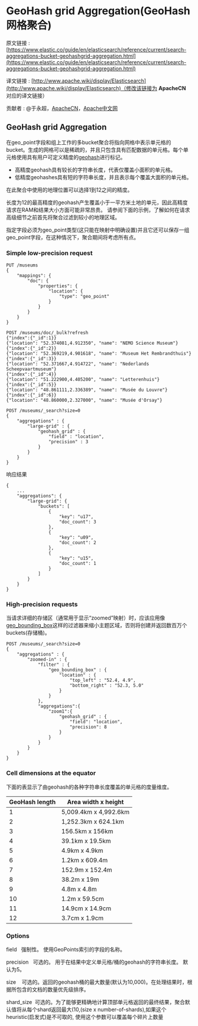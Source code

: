 # GeoHash grid Aggregation(GeoHash网格聚合)

原文链接 : [https://www.elastic.co/guide/en/elasticsearch/reference/current/search-aggregations-bucket-geohashgrid-aggregation.html](https://www.elastic.co/guide/en/elasticsearch/reference/current/search-aggregations-bucket-geohashgrid-aggregation.html)

译文链接 : [http://www.apache.wiki/display/Elasticsearch](http://www.apache.wiki/display/Elasticsearch)（修改该链接为 **ApacheCN** 对应的译文链接）

贡献者 : @于永超，[ApacheCN](/display/~apachecn)，[Apache中文网](/display/~apachechina)

## GeoHash grid Aggregation

在geo_point字段和组上工作的多bucket聚合将指向网格中表示单元格的bucket。生成的网格可以是稀疏的，并且只包含具有匹配数据的单元格。每个单元格使用具有用户可定义精度的[geohash](http://en.wikipedia.org/wiki/Geohash)进行标记。

*   高精度geohash具有较长的字符串长度，代表仅覆盖小面积的单元格。
*   低精度geohashes具有短的字符串长度，并且表示每个覆盖大面积的单元格。

在此聚合中使用的地理位置可以选择1到12之间的精度。

长度为12的最高精度的geohash产生覆盖小于一平方米土地的单元，因此高精度请求在RAM和结果大小方面可能非常昂贵。 请参阅下面的示例，了解如何在请求高级细节之前首先将聚合过滤到较小的地理区域。

指定字段必须为geo_point类型(这只能在映射中明确设置)并且它还可以保存一组geo_point字段，在这种情况下，聚合期间将考虑所有点。

### Simple low-precision request

```
PUT /museums
{
    "mappings": {
        "doc": {
            "properties": {
                "location": {
                    "type": "geo_point"
                }
            }
        }
    }
}

POST /museums/doc/_bulk?refresh
{"index":{"_id":1}}
{"location": "52.374081,4.912350", "name": "NEMO Science Museum"}
{"index":{"_id":2}}
{"location": "52.369219,4.901618", "name": "Museum Het Rembrandthuis"}
{"index":{"_id":3}}
{"location": "52.371667,4.914722", "name": "Nederlands Scheepvaartmuseum"}
{"index":{"_id":4}}
{"location": "51.222900,4.405200", "name": "Letterenhuis"}
{"index":{"_id":5}}
{"location": "48.861111,2.336389", "name": "Musée du Louvre"}
{"index":{"_id":6}}
{"location": "48.860000,2.327000", "name": "Musée d'Orsay"}

POST /museums/_search?size=0
{
    "aggregations" : {
        "large-grid" : {
            "geohash_grid" : {
                "field" : "location",
                "precision" : 3
            }
        }
    }
}
```

响应结果

```
{
    ...
    "aggregations": {
        "large-grid": {
            "buckets": [
                {
                    "key": "u17",
                    "doc_count": 3
                },
                {
                    "key": "u09",
                    "doc_count": 2
                },
                {
                    "key": "u15",
                    "doc_count": 1
                }
            ]
        }
    }
}
```

### High-precision requests

当请求详细的存储区（通常用于显示“zoomed”映射）时，应该应用像[geo_bounding_box](https://www.elastic.co/guide/en/elasticsearch/reference/current/query-dsl-geo-bounding-box-query.html)这样的过滤器来缩小主题区域，否则将创建并返回数百万个buckets(存储桶)。

```
POST /museums/_search?size=0
{
    "aggregations" : {
        "zoomed-in" : {
            "filter" : {
                "geo_bounding_box" : {
                    "location" : {
                        "top_left" : "52.4, 4.9",
                        "bottom_right" : "52.3, 5.0"
                    }
                }
            },
            "aggregations":{
                "zoom1":{
                    "geohash_grid" : {
                        "field": "location",
                        "precision": 8
                    }
                }
            }
        }
    }
}
```

### Cell dimensions at the equator

下面的表显示了由geohash的各种字符串长度覆盖的单元格的度量维度。

| GeoHash length | Area width x height |
| --- | --- |
| 1 | 5,009.4km x 4,992.6km |
| 2 | 1,252.3km x 624.1km |
| 3 | 156.5km x 156km |
| 4 | 39.1km x 19.5km |
| 5 | 4.9km x 4.9km |
| 6 | 1.2km x 609.4m |
| 7 | 152.9m x 152.4m |
| 8 | 38.2m x 19m |
| 9 | 4.8m x 4.8m |
| 10 | 1.2m x 59.5cm |
| 11 | 14.9cm x 14.9cm |
| 12 | 3.7cm x 1.9cm |

### Options

field   强制性。 使用GeoPoints索引的字段的名称。

precision   可选的。 用于在结果中定义单元格/桶的geohash的字符串长度。 默认为5。

size    可选的。返回的geohash桶的最大数量(默认为10,000)。在处理结果时，根据所包含的文档的数量优先级排序。

shard_size  可选的。为了能够更精确地计算顶部单元格返回的最终结果，聚合默认值将从每个shard返回最大(10,(size x number-of-shards),如果这个heuristic(启发式)是不可取的, 使用这个参数可以覆盖每个碎片上数量